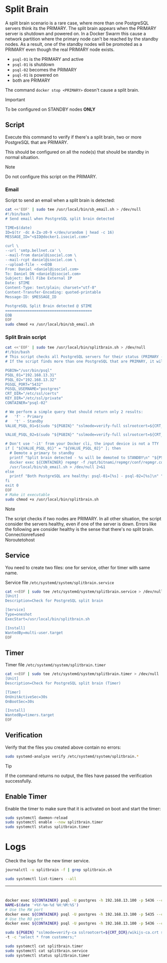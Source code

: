 # Split Brain
A split brain scenario is a rare case, where more than one PostgreSQL servers think its the PRIMARY. The split brain appears when the PRIMARY server is shutdown and powered on. In a Docker Swarm this cause a network partition where the primary node can't be reached by the standby nodes. As a result, one of the standby nodes will be promoted as a PRIMARY even though the real PRIMARY node exists.


- `psql-01` is the PRIMARY and active
- `psql-01` is shutdown
- `psql-02` becomes the PRIMARY
- `psql-01` is powered on
- both are PRIMARY

The command `docker stop <PRIMARY>` doesn't cause a split brain.

> [!IMPORTANT]  
> To be configured on STANDBY nodes **ONLY**

## Script
Execute this command to verify if there's a split brain, two or more PostgreSQL that are PRIMARY.

This should be configured on all the node(s) that should be standby in normal situation.

> [!NOTE]  
> Do not configure this script on the PRIMARY.

### Email
Script to send an email when a split brain is detected:
```sh
cat <<'EOF' | sudo tee /usr/local/bin/sb_email.sh > /dev/null
#!/bin/bash
# Send email when PostgreSQL split brain detected

TIME=$(date)
ID=$(tr -dc A-Za-z0-9 </dev/urandom | head -c 16)
MESSAGE_ID="<$ID@docker1.isociel.com>"

curl \
--url 'smtp.bellnet.ca' \
--mail-from daniel@isociel.com \
--mail-rcpt daniel@isociel.com \
--upload-file - <<EOB
From: Daniel <daniel@isociel.com>
To: Daniel DN <daniel@isociel.com>
Subject: Bell Fibe External IP
Date: $TIME
Content-Type: text/plain; charset="utf-8"
Content-Transfer-Encoding: quoted-printable
Message-ID: $MESSAGE_ID

PostgreSQL Split Brain detected @ $TIME
=======================================
EOB
EOF
sudo chmod +x /usr/local/bin/sb_email.sh
```

### Split Brain script
```sh
cat <<'EOF' | sudo tee /usr/local/bin/splitbrain.sh > /dev/null
#!/bin/bash
# This script checks all PostgreSQL servers for their status (PRIMARY - STANDBY).
# If the script finds more than one PostgreSQL that are PRIMARY, it will demote all execpt one PRIMARY

PGBIN="/usr/bin/psql"
PSQL_01="192.168.13.31"
PSQL_02="192.168.13.32"
PGSQL_PORT="5432"
PGSQL_USERNAME="postgres"
CRT_DIR="/etc/ssl/certs"
KEY_DIR="/etc/ssl/private"
CONTAINER="psql-02"

# We perform a simple query that should return only 2 results:
#   'f' - Primary
#   't' - Standby
VALUE_PSQL_01=$(sudo "${PGBIN}" "sslmode=verify-full sslrootcert=${CRT_DIR}/wikijs-ca.crt sslcert=${CRT_DIR}/psql.crt sslkey=${KEY_DIR}/psql.key host=${PSQL_01} user=${PGSQL_USERNAME} port=${PGSQL_PORT}" -t -c "select pg_is_in_recovery()" /dev/null 2>&1 | tr -d '[:space:]')

VALUE_PSQL_02=$(sudo "${PGBIN}" "sslmode=verify-full sslrootcert=${CRT_DIR}/wikijs-ca.crt sslcert=${CRT_DIR}/psql.crt sslkey=${KEY_DIR}/psql.key host=${PSQL_02} user=${PGSQL_USERNAME} port=${PGSQL_PORT}" -t -c "select pg_is_in_recovery()" /dev/null 2>&1 | tr -d '[:space:]')

# Don't use '-it' from your Docker cli, the input device is not a TTY
if [ "${VALUE_PSQL_01}" = "${VALUE_PSQL_02}" ]; then
  # Demote a primary to standby
  printf "Split brain detected - %s will be demoted to STANDBY\n" "${PSQL_02}"
  docker exec ${CONTAINER} repmgr -f /opt/bitnami/repmgr/conf/repmgr.conf node service --action=stop
  /usr/local/bin/sb_email.sh > /dev/null 2>&1
else
  printf "Both PostgreSQL are healthy: psql-01=[%s] - psql-02=[%s]\n" "${VALUE_PSQL_01}" "${VALUE_PSQL_02}"
fi
exit 0
EOF
# Make it executable
sudo chmod +x /usr/local/bin/splitbrain.sh
```

> [!NOTE]  
> The script checks if two nodes are PRIMARY. In all other situation, the script consider the servers healthy, even if one of the server is down. Errors like the following are consider healthy is the sense that there's no split brain.  
> Connectionrefused  
> Noroutetohost

## Service
You need to create two files: one for service, other for timer with same name.

Service file `/etc/systemd/system/splitbrain.service`
```sh
cat <<EOF | sudo tee /etc/systemd/system/splitbrain.service > /dev/null
[Unit]
Description=Check for PostgreSQL split brain

[Service]
Type=oneshot
ExecStart=/usr/local/bin/splitbrain.sh

[Install]
WantedBy=multi-user.target
EOF
```

## Timer
Timer file `/etc/systemd/system/splitbrain.timer`

```sh
cat <<EOF | sudo tee /etc/systemd/system/splitbrain.timer > /dev/null
[Unit]
Description=Check for PostgreSQL split brain (Timer)

[Timer]
OnUnitActiveSec=30s
OnBootSec=30s

[Install]
WantedBy=timers.target
EOF
```

## Verification
Verify that the files you created above contain no errors:
```sh
sudo systemd-analyze verify /etc/systemd/system/splitbrain.*
```

> [!TIP]
> If the command returns no output, the files have passed the verification successfully.

## Enable Timer
Enable the timer to make sure that it is activated on boot and start the timer:
```sh
sudo systemctl daemon-reload
sudo systemctl enable --now splitbrain.timer
sudo systemctl status splitbrain.timer
```

# Logs
Check the logs for the new timer service.
```sh
journalctl -u splitbrain -f | grep splitbrain.sh
```

```sh
sudo systemctl list-timers --all
```

---

#
```sh
docker exec ${CONTAINER} psql -U postgres -h 192.168.13.100 -p 5436 --command "select * from customers;"
NAME=$(date '+%Y-%m-%d %H:%M:%S')
# Use the RW port
docker exec ${CONTAINER} psql -U postgres -h 192.168.13.100 -p 5435 --command "INSERT INTO customers (firstname, date_created) VALUES ('${NAME}', CURRENT_TIMESTAMP);"
# Use the RO port
docker exec ${CONTAINER} psql -U postgres -h 192.168.13.100 -p 5436 --command "select * from customers;"
```

```sh
sudo ${PGBIN} "sslmode=verify-ca sslrootcert=${CRT_DIR}/wikijs-ca.crt sslcert=${CRT_DIR}/psql.crt sslkey=${KEY_DIR}/psql.key host=${PGSQL_HOST} user=${PGSQL_USERNAME} port=${PGSQL_PORT}" \
-t -c "select * from customers;"					
```

```sh
sudo systemctl cat splitbrain.timer
sudo systemctl cat splitbrain.service
sudo systemctl status splitbrain.timer
```
